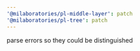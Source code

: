 ```yaml
---
'@milaboratories/pl-middle-layer': patch
'@milaboratories/pl-tree': patch
---
```


parse errors so they could be distinguished
